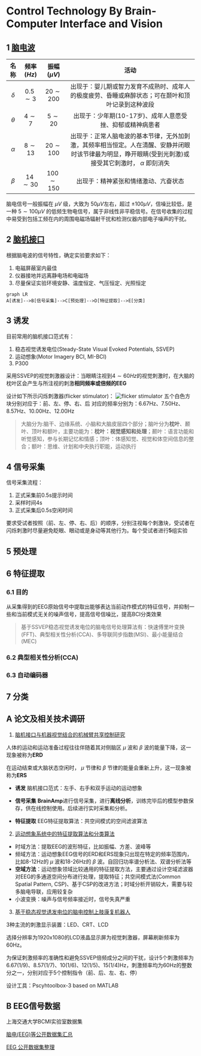 # Control Technology By Brain-Computer Interface and Vision

## 1 [脑电波](https://baike.baidu.com/item/%E8%84%91%E7%94%B5%E6%B3%A2/1599805?fr=aladdin)

|名称|频率($Hz$)|振幅($\mu V$)|活动|
|:-:|:-:|:-:|:-:|
|$\delta$|$0.5\sim3$|$20\sim200$|出现于：婴儿期或智力发育不成熟时、成年人的极度疲劳、昏睡或麻醉状态；可在颞叶和顶叶记录到这种波段|
|$\theta$|$4\sim7$|$5\sim20$|出现于：少年期(10-17岁)、成年人意愿受挫、抑郁或精神病患者|
|$\alpha$|$8\sim13$|$20\sim100$|出现于：正常人脑电波的基本节律，无外加刺激，其频率相当恒定。人在清醒、安静并闭眼时该节律最为明显，睁开眼睛(受到光刺激)或接受其它刺激时， $\alpha$ 即刻消失|
|$\beta$|$14\sim30$|$100\sim150$|出现于：精神紧张和情绪激动、亢奋状态|

脑电信号一般振幅在 $\mu V$ 级，大致为 $50 \mu V$左右，超过 $\pm 100 \mu V$，信噪比较低，是一种 $5\sim100 \mu V$ 的低频生物电信号，属于非线性非平稳信号。在信号收集的过程中易受到包括工频在内的周围电磁场辐射干扰和检测仪器内部电子噪声的干扰。

## 2 [脑机接口](https://zh.wikipedia.org/wiki/%E8%84%91%E6%9C%BA%E6%8E%A5%E5%8F%A3)

根据脑电波的信号特性，确定实验要求如下：
1. 电磁屏蔽室内最佳
2. 仪器接地并远离静电场和电磁场
3. 尽量保证实验环境安静、温度恒定、气压恒定、光照恒定

```mermaid
graph LR
A[诱发]-->B[信号采集]-->C[预处理]-->D[特征提取]-->E[分类]
```

## 3 诱发

目前常用的脑机接口范式有：
1. 稳态视觉诱发电位(Steady-State Visual Evoked Potentials, SSVEP)
2. 运动想象(Motor Imagery BCI, MI-BCI)
3. P300

采用SSVEP的视觉刺激器设计：当眼睛注视到$4\sim60Hz$的视觉刺激时，在大脑的枕叶区会产生与所注视的刺激**相同频率或倍频的EEG**

设计如下所示闪烁刺激器(flicker stimulator)：
![flicker stimulator](https://github.com/riv2r/ControlByBCI/blob/master/rst/flicker_stimulator.png)
五个白色方块分别对应于：前、左、停、右、后
对应的频率分别为：6.67Hz、7.50Hz、8.57Hz、10.00Hz、12.00Hz

> 大脑分为:脑干、边缘系统、小脑和大脑皮层四个部分；脑叶分为**枕叶**、颞叶、顶叶和额叶，主要功能为：**枕叶：视觉感知和处理**；颞叶：语言功能和听觉感知，参与长期记忆和情感；顶叶：体感知觉、视觉和体空间信息的整合；额叶：思维、计划和中央执行职能，运动执行

## 4 信号采集

信号采集流程：
1. 正式采集前0.5s提示时间
2. 采样时间4s
3. 正式采集后0.5s空闲时间

要求受试者按照（前、左、停、右、后）的顺序，分别注视每个刺激块，受试者在闪烁刺激时尽量避免眨眼、眼动或是身动等其他行为。每个受试者进行**5**组实验

## 5 预处理

## 6 特征提取

### 6.1 目的

从采集得到的EEG原始信号中提取出能够表达当前动作模式的特征信号，并抑制一些和当前模式无关的噪声信号，提高信号信噪比，提高BCI分类效果
> 基于SSVEP稳态视觉诱发电位的脑电信号处理算法有：快速傅里叶变换(FFT)、典型相关性分析(CCA)、多导联同步指数(MSI)、最小能量结合(MEC)  

### 6.2 典型相关性分析(CCA)



### 6.3 自动编码器

## 7 分类

## A 论文及相关技术调研

1. [脑机接口与机器视觉结合的机械臂共享控制研究](paper\脑机接口与机器视觉结合的机械臂共享控制研究_徐阳.caj)

人体的运动和运动准备过程往往伴随着其对侧脑区 $\mu$ 波和 $\beta$ 波的能量下降，这一现象被称为**ERD**

在运动结束或大脑状态空闲时， $\mu$ 节律和 $\beta$ 节律的能量会重新上升，这一现象被称为**ERS**

- **诱发** 脑机接口范式：左手、右手和双手运动的运动想象

- **信号采集** **BrainAmp**进行信号采集，进行**离线分析**，训练完毕后的模型参数保存，供在线控制使用。后续进行实时采集和分析。

- **特征提取** EEG特征提取算法：共空间模式的空间滤波算法

2. [运动想象系统中的特征提取算法和分类算法](https://blog.51cto.com/u_6811786/3791770)

- 时域方法：提取EEG的波形特征，比如振幅、方差、波峰等
- 频域方法：运动想象EEG信号的ERD和ERS现象只出现在特定的频率范围内，比如8-12Hz的 $\mu$ 波和18-26Hz的 $\beta$ 波。自回归功率谱分析法、双谱分析法等
- **空域方法**：运动想象领域比较通用的特征提取方法，主要通过设计空域滤波器对EEG的多通道空间分布进行处理，提取特征；共空间模式法(Common Spatial Pattern, CSP)、基于CSP的改进方法；时域分析开销较大，需要与较多脑电导联，应用较复杂
- 小波变换：噪声与信号频率接近时，信号失真严重

3. [基于稳态视觉诱发电位的脑电控制上肢康复机器人](paper\基于稳态视觉诱发电位的脑电控制上肢康复机器人_熊特.pdf)

3种主流的刺激显示装置：LED、CRT、LCD

选择分辨率为1920x1080的LCD液晶显示屏为视觉刺激器，屏幕刷新频率为60Hz。

为保证刺激频率的准确性和避免SSVEP倍频成分之间的干扰，设计5个刺激频率为6.67(1/9)、8.57(1/7)、10(1/6)、12(1/5)、15(1/4)Hz，刺激频率均为60Hz的整数分之一，分别对应于5个控制指令（前、后、左、右、停）

设计工具：Pscyhtoolbox-3 based on MATLAB

## B EEG信号数据

上海交通大学BCMI实验室数据集

[脑电(EEG)等公开数据集汇总](https://zhuanlan.zhihu.com/p/138286382)

[EEG 公开数据集整理](https://zhuanlan.zhihu.com/p/377480885)
